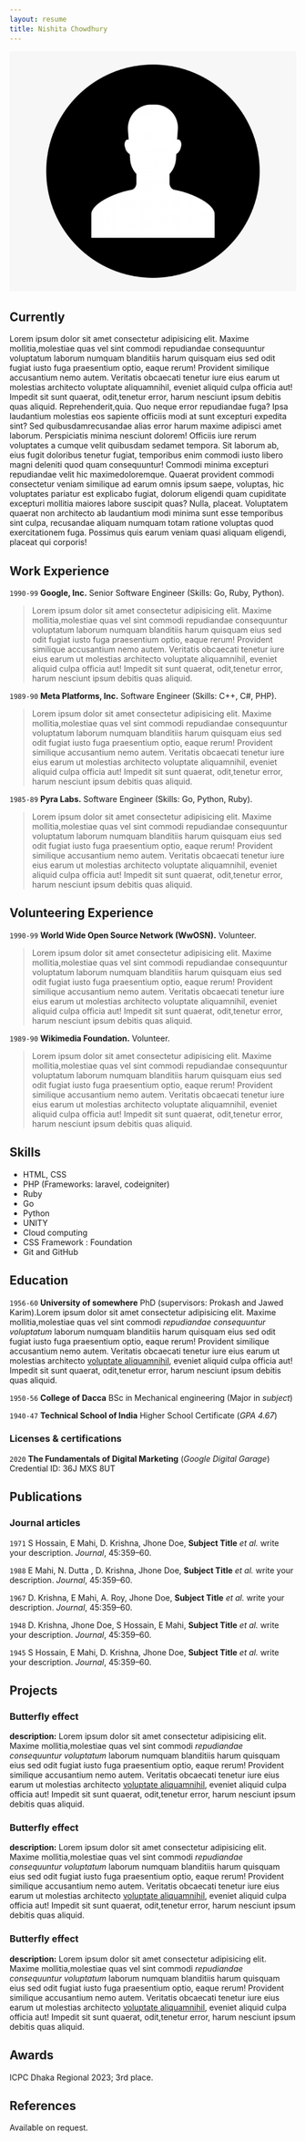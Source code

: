 ```yaml
---
layout: resume
title: Nishita Chowdhury
---
```


<!-- Your Image -->
![user](assets/images/user.png)

## Currently

Lorem ipsum dolor sit amet consectetur adipisicing elit. Maxime mollitia,molestiae quas vel sint commodi repudiandae consequuntur voluptatum laborum numquam blanditiis harum quisquam eius sed odit fugiat iusto fuga praesentium optio, eaque rerum! Provident similique accusantium nemo autem. Veritatis obcaecati tenetur iure eius earum ut molestias architecto voluptate aliquamnihil, eveniet aliquid culpa officia aut! Impedit sit sunt quaerat, odit,tenetur error, harum nesciunt ipsum debitis quas aliquid. Reprehenderit,quia. Quo neque error repudiandae fuga? Ipsa laudantium molestias eos sapiente officiis modi at sunt excepturi expedita sint? Sed quibusdamrecusandae alias error harum maxime adipisci amet laborum. Perspiciatis minima nesciunt dolorem! Officiis iure rerum voluptates a cumque velit quibusdam sedamet tempora. Sit laborum ab, eius fugit doloribus tenetur fugiat, temporibus enim commodi iusto libero magni deleniti quod quam consequuntur! Commodi minima excepturi repudiandae velit hic maximedoloremque. Quaerat provident commodi consectetur veniam similique ad earum omnis ipsum saepe, voluptas, hic voluptates pariatur est explicabo fugiat, dolorum eligendi quam cupiditate excepturi mollitia maiores labore suscipit quas? Nulla, placeat. Voluptatem quaerat non architecto ab laudantium
modi minima sunt esse temporibus sint culpa, recusandae aliquam numquam totam ratione voluptas quod exercitationem fuga. Possimus quis earum veniam
quasi aliquam eligendi, placeat qui corporis!

## Work Experience

`1990-99`
**Google, Inc.** Senior Software Engineer (Skills: Go, Ruby, Python).

> Lorem ipsum dolor sit amet consectetur adipisicing elit. Maxime mollitia,molestiae quas vel sint commodi repudiandae consequuntur voluptatum laborum numquam blanditiis harum quisquam eius sed odit fugiat iusto fuga praesentium optio, eaque rerum! Provident similique accusantium nemo autem. Veritatis obcaecati tenetur iure eius earum ut molestias architecto voluptate aliquamnihil, eveniet aliquid culpa officia aut! Impedit sit sunt quaerat, odit,tenetur error, harum nesciunt ipsum debitis quas aliquid.

`1989-90`
**Meta Platforms, Inc.** Software Engineer (Skills: C++, C#, PHP).

> Lorem ipsum dolor sit amet consectetur adipisicing elit. Maxime mollitia,molestiae quas vel sint commodi repudiandae consequuntur voluptatum laborum numquam blanditiis harum quisquam eius sed odit fugiat iusto fuga praesentium optio, eaque rerum! Provident similique accusantium nemo autem. Veritatis obcaecati tenetur iure eius earum ut molestias architecto voluptate aliquamnihil, eveniet aliquid culpa officia aut! Impedit sit sunt quaerat, odit,tenetur error, harum nesciunt ipsum debitis quas aliquid.

`1985-89`
**Pyra Labs.** Software Engineer (Skills: Go, Python, Ruby).

> Lorem ipsum dolor sit amet consectetur adipisicing elit. Maxime mollitia,molestiae quas vel sint commodi repudiandae consequuntur voluptatum laborum numquam blanditiis harum quisquam eius sed odit fugiat iusto fuga praesentium optio, eaque rerum! Provident similique accusantium nemo autem. Veritatis obcaecati tenetur iure eius earum ut molestias architecto voluptate aliquamnihil, eveniet aliquid culpa officia aut! Impedit sit sunt quaerat, odit,tenetur error, harum nesciunt ipsum debitis quas aliquid.

## Volunteering Experience

`1990-99`
**World Wide Open Source Network (WwOSN).** Volunteer.

> Lorem ipsum dolor sit amet consectetur adipisicing elit. Maxime mollitia,molestiae quas vel sint commodi repudiandae consequuntur voluptatum laborum numquam blanditiis harum quisquam eius sed odit fugiat iusto fuga praesentium optio, eaque rerum! Provident similique accusantium nemo autem. Veritatis obcaecati tenetur iure eius earum ut molestias architecto voluptate aliquamnihil, eveniet aliquid culpa officia aut! Impedit sit sunt quaerat, odit,tenetur error, harum nesciunt ipsum debitis quas aliquid.

`1989-90`
**Wikimedia Foundation.** Volunteer.

> Lorem ipsum dolor sit amet consectetur adipisicing elit. Maxime mollitia,molestiae quas vel sint commodi repudiandae consequuntur voluptatum laborum numquam blanditiis harum quisquam eius sed odit fugiat iusto fuga praesentium optio, eaque rerum! Provident similique accusantium nemo autem. Veritatis obcaecati tenetur iure eius earum ut molestias architecto voluptate aliquamnihil, eveniet aliquid culpa officia aut! Impedit sit sunt quaerat, odit,tenetur error, harum nesciunt ipsum debitis quas aliquid.

## Skills

- HTML, CSS
- PHP (Frameworks: laravel, codeigniter)
- Ruby
- Go
- Python
- UNITY
- Cloud computing
- CSS Framework : Foundation
- Git and GitHub

## Education

`1956-60`
**University of somewhere** PhD (supervisors: Prokash and Jawed Karim).Lorem ipsum dolor sit amet consectetur adipisicing elit. Maxime mollitia,molestiae quas vel sint commodi _repudiandae consequuntur voluptatum_ laborum numquam blanditiis harum quisquam eius sed odit fugiat iusto fuga praesentium optio, eaque rerum! Provident similique accusantium nemo autem. Veritatis obcaecati tenetur iure eius earum ut molestias architecto [voluptate aliquamnihil](https://example.com), eveniet aliquid culpa officia aut! Impedit sit sunt quaerat, odit,tenetur error, harum nesciunt ipsum debitis quas aliquid.

`1950-56`
**College of Dacca** BSc in Mechanical engineering (Major in _subject_)

`1940-47`
**Technical School of India** Higher School Certificate (_GPA 4.67_)

### Licenses & certifications

`2020` **The Fundamentals of Digital Marketing** (_Google Digital Garage_)
Credential ID: 36J MXS 8UT

## Publications

### Journal articles

`1971`
S Hossain, E Mahi, D. Krishna, Jhone Doe, **Subject Title** _et al._ write your description. _Journal_, 45:359–60.

`1988`
E Mahi, N. Dutta , D. Krishna, Jhone Doe, **Subject Title** _et al._ write your description. _Journal_, 45:359–60.

`1967`
D. Krishna, E Mahi, A. Roy, Jhone Doe, **Subject Title** _et al._ write your description. _Journal_, 45:359–60.

`1948`
D. Krishna, Jhone Doe, S Hossain, E Mahi, **Subject Title** _et al._ write your description. _Journal_, 45:359–60.

`1945`
S Hossain, E Mahi, D. Krishna, Jhone Doe, **Subject Title** _et al._ write your description. _Journal_, 45:359–60.

## Projects

### Butterfly effect

**description:** Lorem ipsum dolor sit amet consectetur adipisicing elit. Maxime mollitia,molestiae quas vel sint commodi _repudiandae consequuntur voluptatum_ laborum numquam blanditiis harum quisquam eius sed odit fugiat iusto fuga praesentium optio, eaque rerum! Provident similique accusantium nemo autem. Veritatis obcaecati tenetur iure eius earum ut molestias architecto [voluptate aliquamnihil](https://example.com), eveniet aliquid culpa officia aut! Impedit sit sunt quaerat, odit,tenetur error, harum nesciunt ipsum debitis quas aliquid.

### Butterfly effect

**description:** Lorem ipsum dolor sit amet consectetur adipisicing elit. Maxime mollitia,molestiae quas vel sint commodi _repudiandae consequuntur voluptatum_ laborum numquam blanditiis harum quisquam eius sed odit fugiat iusto fuga praesentium optio, eaque rerum! Provident similique accusantium nemo autem. Veritatis obcaecati tenetur iure eius earum ut molestias architecto [voluptate aliquamnihil](https://example.com), eveniet aliquid culpa officia aut! Impedit sit sunt quaerat, odit,tenetur error, harum nesciunt ipsum debitis quas aliquid.

### Butterfly effect

**description:** Lorem ipsum dolor sit amet consectetur adipisicing elit. Maxime mollitia,molestiae quas vel sint commodi _repudiandae consequuntur voluptatum_ laborum numquam blanditiis harum quisquam eius sed odit fugiat iusto fuga praesentium optio, eaque rerum! Provident similique accusantium nemo autem. Veritatis obcaecati tenetur iure eius earum ut molestias architecto [voluptate aliquamnihil](https://example.com), eveniet aliquid culpa officia aut! Impedit sit sunt quaerat, odit,tenetur error, harum nesciunt ipsum debitis quas aliquid.

## Awards

ICPC Dhaka Regional 2023; 3rd place.

## References

Available on request.
